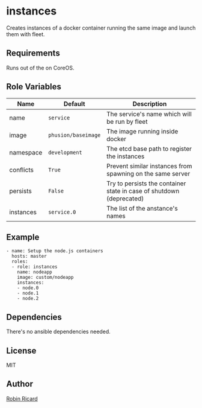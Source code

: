 instances
=========

Creates instances of a docker container running the same image and launch them with fleet.

Requirements
------------

Runs out of the on CoreOS.

Role Variables
--------------

| Name         | Default             | Description                                   |
|--------------|---------------------|-----------------------------------------------|
| name         | `service`           | The service's name which will be run by fleet |
| image        | `phusion/baseimage` | The image running inside docker               |
| namespace    | `development`       | The etcd base path to register the instances  |
| conflicts    | `True`              | Prevent similar instances from spawning on the same server |
| persists     | `False`             | Try to persists the container state in case of shutdown (deprecated) |
| instances    | `service.0`         | The list of the anstance's names              |

Example
-------

```
- name: Setup the node.js containers
  hosts: master
  roles:
  - role: instances
    name: nodeapp
    image: custom/nodeapp
    instances:
    - node.0
    - node.1
    - node.2
```

Dependencies
------------

There's no ansible dependencies needed.

License
-------

MIT

Author
------

[Robin Ricard](https://github.com/rricard/)
